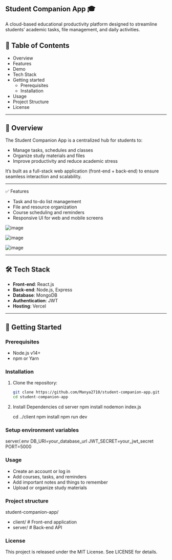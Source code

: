 ## Student Companion App 🎓

A cloud-based educational productivity platform designed to streamline students’ academic tasks, file management, and daily activities.

## 🧭 Table of Contents
- Overview
- Features
- Demo
- Tech Stack
- Getting started
  - Prerequisites
  - Installation
- Usage
- Project Structure
- License 

---

## 📘 Overview
The Student Companion App is a centralized hub for students to:
- Manage tasks, schedules and classes
- Organize study materials and files
- Improve productivity and reduce academic stress

It’s built as a full-stack web application (front-end + back-end) to ensure seamless interaction and scalability. 

---

✅ Features
- Task and to-do list management
- File and resource organization
- Course scheduling and reminders
- Responsive UI for web and mobile screens

![image](https://github.com/user-attachments/assets/9faad7a3-77de-427f-94ac-4df7cc5100fd)

![image](https://github.com/user-attachments/assets/208a7740-4d7f-4a47-89e0-cc352943f69f)

![image](https://github.com/user-attachments/assets/c53afcb7-e138-4db5-8cce-49384b0f0200)

---

## 🛠 Tech Stack
- **Front‑end**: React.js 
- **Back‑end**: Node.js, Express
- **Database**: MongoDB 
- **Authentication**: JWT 
- **Hosting**: Vercel

---

## 🚀 Getting Started

### Prerequisites
- Node.js v14+
- npm or Yarn

### Installation
1. Clone the repository:
   ```bash
   git clone https://github.com/Manya2710/student-companion-app.git
   cd student-companion-app

2. Install Dependencies
   cd server
   npm install
   nodemon index.js
  
   cd ../client
   npm install
   npm run dev

### Setup environment variables
  server/.env
  DB_URI=your_database_url
  JWT_SECRET=your_jwt_secret
  PORT=5000

### Usage
- Create an account or log in
- Add courses, tasks, and reminders
- Add important notes and things to remember 
- Upload or organize study materials

### Project structure

student-companion-app/
- client/       # Front-end application
- server/       # Back-end API 

### License
This project is released under the MIT License. See LICENSE for details.


